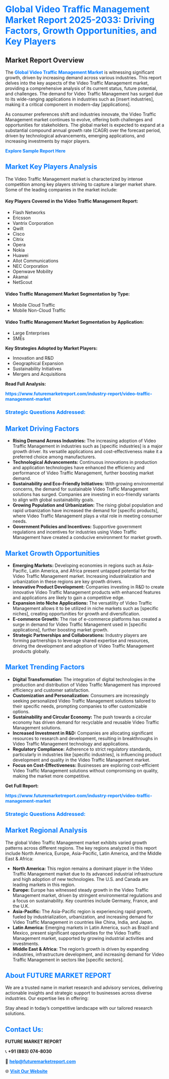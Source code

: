 <h1 style="color: #007BFF;">Global Video Traffic Management Market Report 2025-2033: Driving Factors, Growth Opportunities, and Key Players</h1>

<section id="overview">
<h2>Market Report Overview</h2>
<p>The <a href="https://www.futuremarketreport.com/industry-report/video-traffic-management-market" style="color: #007BFF; text-decoration: none;"><strong>Global Video Traffic Management Market</strong></a> is witnessing significant growth, driven by increasing demand across various industries. This report delves into the key aspects of the Video Traffic Management market, providing a comprehensive analysis of its current status, future potential, and challenges. The demand for Video Traffic Management has surged due to its wide-ranging applications in industries such as [insert industries], making it a critical component in modern-day [applications].</p>
<p>As consumer preferences shift and industries innovate, the Video Traffic Management market continues to evolve, offering both challenges and opportunities for stakeholders. The global market is expected to expand at a substantial compound annual growth rate (CAGR) over the forecast period, driven by technological advancements, emerging applications, and increasing investments by major players.</p>
</section>

<section id="overview">
<p><a href="https://www.futuremarketreport.com/request-sample/reportId=40939" style="color: #007BFF; text-decoration: none;"><strong>Explore Sample Report Here</strong></a></p>
</section>

<section id="key-players">
<h2 style="color: #007BFF;">Market Key Players Analysis</h2>
<p>The Video Traffic Management market is characterized by intense competition among key players striving to capture a larger market share. Some of the leading companies in the market include:</p>
<h4>Key Players Covered in the Video Traffic Management Report:</h4>
<ul><li>Flash Networks</li><li>Ericsson</li><li>Vantrix Corporation</li><li>Qwilt</li><li>Cisco</li><li>Citrix</li><li>Opera</li><li>Nokia</li><li>Huawei</li><li>Allot Communications</li><li>NEC Corporation</li><li>Openwave Mobility</li><li>Akamai</li><li>NetScout</li></ul>
<h4>Video Traffic Management Market Segmentation by Type:</h4>
<ul><li>Mobile Cloud Traffic</li><li>Mobile Non-Cloud Traffic</li></ul>

<h4>Video Traffic Management Market Segmentation by Application:</h4>
<ul><li>Large Enterprises</li><li>SMEs</li></ul>
<p><strong>Key Strategies Adopted by Market Players:</strong></p>
<ul>
<li>Innovation and R&D</li>
<li>Geographical Expansion</li>
<li>Sustainability Initiatives</li>
<li>Mergers and Acquisitions</li>
</ul>
</section>

<section>
<p><strong>Read Full Analysis: </strong></p><a href="https://www.futuremarketreport.com/industry-report/video-traffic-management-market" style="color: #007BFF; text-decoration: none;"><strong>https://www.futuremarketreport.com/industry-report/video-traffic-management-market</strong></a>
<h3 style="color: #007BFF;">Strategic Questions Addressed:</h3>
</section>

<section id="driving-factors">
<h2 style="color: #007BFF;">Market Driving Factors</h2>
<ul>
<li><strong>Rising Demand Across Industries:</strong> The increasing adoption of Video Traffic Management in industries such as [specific industries] is a major growth driver. Its versatile applications and cost-effectiveness make it a preferred choice among manufacturers.</li>
<li><strong>Technological Advancements:</strong> Continuous innovations in production and application technologies have enhanced the efficiency and performance of Video Traffic Management, further boosting market demand.</li>
<li><strong>Sustainability and Eco-Friendly Initiatives:</strong> With growing environmental concerns, the demand for sustainable Video Traffic Management solutions has surged. Companies are investing in eco-friendly variants to align with global sustainability goals.</li>
<li><strong>Growing Population and Urbanization:</strong> The rising global population and rapid urbanization have increased the demand for [specific products], where Video Traffic Management plays a vital role in meeting consumer needs.</li>
<li><strong>Government Policies and Incentives:</strong> Supportive government regulations and incentives for industries using Video Traffic Management have created a conducive environment for market growth.</li>
</ul>
</section>

<section id="growth-opportunities">
<h2 style="color: #007BFF;">Market Growth Opportunities</h2>
<ul>
<li><strong>Emerging Markets:</strong> Developing economies in regions such as Asia-Pacific, Latin America, and Africa present untapped potential for the Video Traffic Management market. Increasing industrialization and urbanization in these regions are key growth drivers.</li>
<li><strong>Innovative Product Development:</strong> Companies investing in R&D to create innovative Video Traffic Management products with enhanced features and applications are likely to gain a competitive edge.</li>
<li><strong>Expansion into Niche Applications:</strong> The versatility of Video Traffic Management allows it to be utilized in niche markets such as [specific niches], creating opportunities for growth and diversification.</li>
<li><strong>E-commerce Growth:</strong> The rise of e-commerce platforms has created a surge in demand for Video Traffic Management used in [specific applications], further boosting market growth.</li>
<li><strong>Strategic Partnerships and Collaborations:</strong> Industry players are forming partnerships to leverage shared expertise and resources, driving the development and adoption of Video Traffic Management products globally.</li>
</ul>
</section>

<section id="trending-factors">
<h2 style="color: #007BFF;">Market Trending Factors</h2>
<ul>
<li><strong>Digital Transformation:</strong> The integration of digital technologies in the production and distribution of Video Traffic Management has improved efficiency and customer satisfaction.</li>
<li><strong>Customization and Personalization:</strong> Consumers are increasingly seeking personalized Video Traffic Management solutions tailored to their specific needs, prompting companies to offer customizable options.</li>
<li><strong>Sustainability and Circular Economy:</strong> The push towards a circular economy has driven demand for recyclable and reusable Video Traffic Management solutions.</li>
<li><strong>Increased Investment in R&D:</strong> Companies are allocating significant resources to research and development, resulting in breakthroughs in Video Traffic Management technology and applications.</li>
<li><strong>Regulatory Compliance:</strong> Adherence to strict regulatory standards, particularly in industries like [specific industries], is influencing product development and quality in the Video Traffic Management market.</li>
<li><strong>Focus on Cost-Effectiveness:</strong> Businesses are exploring cost-efficient Video Traffic Management solutions without compromising on quality, making the market more competitive.</li>
</ul>
</section>

<section>
<p><strong>Get Full Report: </strong></p><a href="https://www.futuremarketreport.com/industry-report/video-traffic-management-market" style="color: #007BFF; text-decoration: none;"><strong>https://www.futuremarketreport.com/industry-report/video-traffic-management-market</strong></a>
<h3 style="color: #007BFF;">Strategic Questions Addressed:</h3>
</section>


<section id="regional-analysis">
<h2 style="color: #007BFF;">Market Regional Analysis</h2>
<p>The global Video Traffic Management market exhibits varied growth patterns across different regions. The key regions analyzed in this report include North America, Europe, Asia-Pacific, Latin America, and the Middle East & Africa:</p>
<ul>
<li><strong>North America:</strong> This region remains a dominant player in the Video Traffic Management market due to its advanced industrial infrastructure and high adoption of new technologies. The U.S. and Canada are leading markets in this region.</li>
<li><strong>Europe:</strong> Europe has witnessed steady growth in the Video Traffic Management market, driven by stringent environmental regulations and a focus on sustainability. Key countries include Germany, France, and the U.K.</li>
<li><strong>Asia-Pacific:</strong> The Asia-Pacific region is experiencing rapid growth, fueled by industrialization, urbanization, and increasing demand for Video Traffic Management in countries like China, India, and Japan.</li>
<li><strong>Latin America:</strong> Emerging markets in Latin America, such as Brazil and Mexico, present significant opportunities for the Video Traffic Management market, supported by growing industrial activities and investments.</li>
<li><strong>Middle East & Africa:</strong> The region’s growth is driven by expanding industries, infrastructure development, and increasing demand for Video Traffic Management in sectors like [specific sectors].</li>
</ul>
</section>

<footer>
<h2 style="color: #007BFF;">About FUTURE MARKET REPORT</h2>
<p>We are a trusted name in market research and advisory services, delivering actionable insights and strategic support to businesses across diverse industries. Our expertise lies in offering:</p>

<p>Stay ahead in today’s competitive landscape with our tailored research solutions.</p>

<h2 style="color: #007BFF;">Contact Us:</h2>
<p><strong>FUTURE MARKET REPORT</strong></p>
<p>📞 <strong>+91 (883) 074-8030</strong></p>
<p>📧 <strong><a href="mailto:help@futuremarketreport.com" style="color: #007BFF;">help@futuremarketreport.com</a></strong></p>
<p>🌐 <strong><a href="https://www.futuremarketreport.com/" style="color: #007BFF;">Visit Our Website</a></strong></p>
</footer>